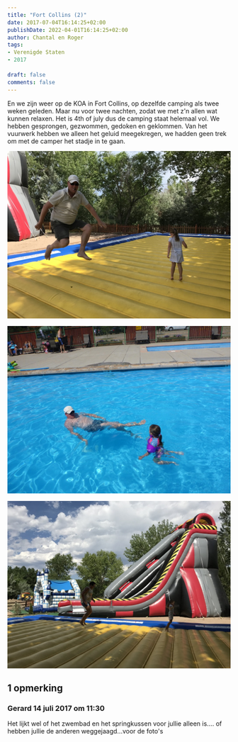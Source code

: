 ```yaml
---
title: "Fort Collins (2)"
date: 2017-07-04T16:14:25+02:00
publishDate: 2022-04-01T16:14:25+02:00
author: Chantal en Roger
tags:
- Verenigde Staten
- 2017

draft: false
comments: false
---
```


En we zijn weer op de KOA in Fort Collins, op dezelfde camping als twee weken geleden. Maar nu voor twee nachten, zodat we met z'n allen wat kunnen relaxen. Het is 4th of july dus de camping staat helemaal vol. We hebben gesprongen, gezwommen, gedoken en geklommen. Van het vuurwerk hebben we alleen het geluid meegekregen, we hadden geen trek om met de camper het stadje in te gaan.

![Fort Collins](./images/IMG_26654.jpg)

![Fort Collins](./images/P10802144.jpg)

![Fort Collins](./images/IMG_19584.jpg)

## 1 opmerking

### Gerard 14 juli 2017 om 11:30

Het lijkt wel of het zwembad en het springkussen voor jullie alleen is.... of hebben jullie de anderen weggejaagd...voor de foto's
